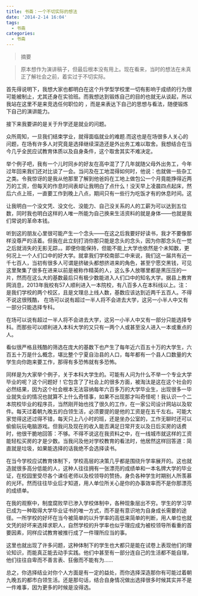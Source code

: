 ```yaml
---
title: 书斋：一个不切实际的想法
date: '2014-2-14 16:04'
tags:
  - 书斋
categories:
  - 书斋
---
```

>摘要
<!--more-->
> 原本想作为演讲稿子，但最后根本没有用上。现在看来，当时的想法在未真正了解社会之前，着实过于不切实际。

首先得说明下，我想大家也都明白在这个升学型学校里一切有影响于成绩的行为很可能被制止，尤其还身在实验班。而我想达到锻炼自己的目的也就无从谈起，所以我站在这里不是来竞选任何职位的 ，而是来表达下自己的思想与看法，随便锻炼下自己的演讲能力。

接下来我要讲的是关于升学还是就业的问题。
      
众所周知，一旦我们结束学业，就得面临就业的难题.而这也是在场很多人关心的问题，在场有许多人对究竟是选择继续深造还是外出务工难以取舍。我想结合在当今几乎全民应试教育体质以及自身条件，这个取舍其实不难决定。
 
举个例子吧，我有一个儿时同乡的好友在高中混了了几年就随父母外出务工，今年过年回来我们还对比谈了一会。当问及在工地混得如何时，他说：也就做一些杂工之类。令我惊讶的是我从他那里了解到他爸妈在工地上做包公一个月竟能挣得近两万的工资，但每天的作息时间表却让我明白了点什么！没天早上凌晨四点起床，然后六点上班，一直要工作到晚上八点，期间只有一些行为吃饭才有的休息时间。这

让我明白一个没文凭、没文化、没能力、自己没关系的人的工薪为可以达到五位数，同时我也明白这样的人唯一所能为自己换来生活资料的就是身体——也就是我们常说的革命本钱。
        
听到这的朋友心里很可能产生一个念头——在这之后我要好好读书，我才不要像那样没尊严的活着。但我在此立刻打消你那只能是念头的念头，因为你那念头在一觉之后就消失的无影无踪，。即便你能保持，但能不能上大学也依然是个未知数，更何况上一个人们口中的好大学。就拿我们学校南部二中来说，我们这一届共有近一千七百人，当初有很多人可谓是挤破头都想挤进来的角色，甚至宁愿交黑钱，可见这里聚集了很多在进来以前是被称作精英的人，这么多人放哪里都是黑压压的一片，然而在这么大的基数最后只有极少数能进入人们口中的知名大学。据县上教育网消息，2013年我校有57人顺利进入一本院校，有八百多人在本科线以上。注：是我们学校的两个校区，且是文理总上线人数，基数应该达到近两千五百人。不得不说这很残酷， 在场可以说有超过一半人将不会进去大学，这另一小半人中又有一部分只能选择专科。 

在场可以说有超过一半人将不会进去大学，这另一小半人中又有一部分只能选择专科。而那些可以顺利进入本科大学的又只有一两个人或甚至没人进入一本或重点的人。

看似很严格且残酷的筛选在庞大的基数下也产生了每年近六百五十万的大学生，六百五十万是什么概念，堪比整个宁夏自治县的人口，每年都有一个县人口数量的大学生向你跑来要工作，那得有多恐怖就有多恐怖。

同样是为大家举个例子，关于本科大学生的。可能有人问为什么不举一个专业大学毕业的呢？这个问题好！它包含了了社会上的很多方面，被淘汰是这在这个社会的必然结果，因为这个社会根本无法容纳每年六百多万的大学毕业生，出现很多一毕业就失业的情况也就算不上什么奇怪事，如果不出现那才叫奇怪呢！我认识一个二本院校毕业的程序员，当然刚开始也找了很久的工作，在一家公司设计网站以及软件。每天过着朝九晚五的白领生活，必须要提的是他的工资是在五千左右。可能大家觉得这还过得不错，每天只上八小时的班，还是坐办公室的，工作无聊时还可以偷偷玩玩电脑游戏。但我问及现在的收入能否满足日常开支以及日后买房的话费时，他很干脆地回答：不够。不得不说这在我资料之中，在一线城市就这样的工资能轻松买房的才是少数。当我问及他对学校教育的看法时，他居然这样回答道：简直就是垃圾，如果能选择的话我绝不会选择读书。

在当今学校应试教育体制下，学校高层的决策几乎都是围绕升学率展开的。这也就造就很多高分低能的人，这种人往往拥有一张漂亮的成绩单和一本名牌大学的毕业证，在校园里受尽各个课任老师以及校领导的赞扬，身负各种学生时期别人所羡慕的光环。然而往往毕业后才知道，用人单位所关心是你的办事效率而不是你那漂亮的成绩单。
 
在我的观察中，制度腐败早已渗入学校体制中，各种现象层出不穷。学生的学习早已成为一种取得大学毕业证书的唯一方式，而不是有意识地为自身成长需要的途径。一所学校的好坏在当今被简单的以升学率的高低来简单的判断，用人单位也就文凭的好坏来选择求职人，自然学校的升学率也似乎理应成为被校领导所看重的首要因素，同样应试教育被推行成了一件理所应当的事。

这里也就出现了许多问题，这种体制下的学生也大都只是能在试卷上表现他们的理论知识，而能真正能去动手实践。他们中甚至有一部分连自己的生活都不能自理，他们往往自卑而不善言表、狂傲而不能有为……

总之，你选择结业对你个人方面是有一定的益处，而你选择深造那你有可能过着朝九晚五的都市白领生活。还是那句话，结合自身情况做出选择很多时候其实并不是一件难事，因为更多的时候是没得选。
